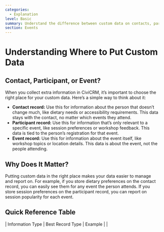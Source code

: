 ```yaml
---
categories:
  - Explanation
level: Basic
summary: Understand the difference between custom data on contacts, participants, and events in CiviCRM.
section: Events
---
```


# Understanding Where to Put Custom Data

## Contact, Participant, or Event?

When you collect extra information in CiviCRM, it’s important to choose the right place for your custom data. Here’s a simple way to think about it:

- **Contact record:** Use this for information about the person that doesn’t change much, like dietary needs or accessibility requirements. This data stays with the contact, no matter which events they attend.
- **Participant record:** Use this for information that’s only relevant to a specific event, like session preferences or workshop feedback. This data is tied to the person’s registration for that event.
- **Event record:** Use this for information about the event itself, like workshop topics or location details. This data is about the event, not the people attending.

## Why Does It Matter?

Putting custom data in the right place makes your data easier to manage and report on. For example, if you store dietary preferences on the contact record, you can easily see them for any event the person attends. If you store session preferences on the participant record, you can report on session popularity for each event.

## Quick Reference Table

| Information Type         | Best Record Type | Example                          |
|
